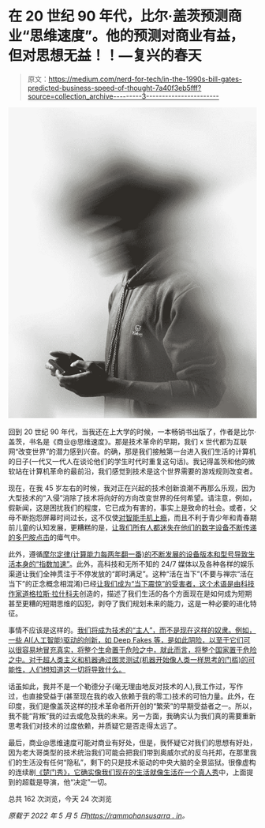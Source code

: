 # 在 20 世纪 90 年代，比尔·盖茨预测商业“思维速度”。他的预测对商业有益，但对思想无益！！—复兴的春天

> 原文：<https://medium.com/nerd-for-tech/in-the-1990s-bill-gates-predicted-business-speed-of-thought-7a40f3eb5fff?source=collection_archive---------3----------------------->

![](img/9fd1e99d67619cbf5e610bb998c05770.png)

回到 20 世纪 90 年代，当我还在上大学的时候，一本畅销书出版了，作者是比尔·盖茨，书名是《商业@思维速度》。那是技术革命的早期，我们 x 世代都为互联网“改变世界”的潜力感到兴奋。的确，那是我们接触第一台进入我们生活的计算机的日子(一代又一代人在谈论他们的学生时代时重复这句话)。我记得盖茨和他的微软站在计算机革命的最前沿，我们感觉到技术是这个世界需要的游戏规则改变者。

现在，在我 45 岁左右的时候，我对正在兴起的技术创新浪潮不再那么乐观，因为大型技术的“入侵”消除了技术将向好的方向改变世界的任何希望。请注意，例如，假新闻，这是困扰我们的程度，它已成为有害的，事实上是致命的社会。或者，父母不断抱怨屏幕时间过长，这不仅使[对智能手机上瘾](https://rammohansusarla.in/2021/12/06/we-are-all-junkies-now-we-need-to-liberate-ourselves-instead-of-messianic-redemption/)，而且不利于青少年和青春期前儿童的认知发展，更糟糕的是，[让我们所有人都迷失在他们的数字设备不断传递的多巴胺点击](https://rammohansusarla.in/2021/12/06/why-do-we-feel-so-overwhelmed-and-what-do-moores-law-and-law-of-diminishing-returns-have-to-do-with-it/)的瘴气中。

此外，遵循[摩尔定律(计算能力每两年翻一番)的不断发展的设备版本和型号导致生活本身的“指数加速”](https://rammohansusarla.in/2021/12/06/moores-law-acceleration-and-getting-off-the-treadmill-of-tech-driven-sisyphean-modern-life/)。此外，高科技和无所不知的 24/7 媒体以及各种各样的娱乐渠道让我们全神贯注于不停发放的“即时满足”。这种“活在当下”(不要与禅宗“活在当下”的正念概念相混淆)已经[让我们成为“当下震惊”的受害者，这个术语是由科技作家道格拉斯·拉什科夫](https://rammohansusarla.in/2022/04/30/future-and-present-shocks-disruptions-as-we-transition-to-a-digital-age/)创造的，描述了我们生活的各个方面现在是如何成为短期甚至更糟的短期思维的囚犯，剥夺了我们规划未来的能力，这是一种必要的进化特征。

事情不应该是这样的。[我们将成为技术的“主人”，而不是现在这样的奴隶。例如，一些 AI(人工智能)驱动的创新，如 Deep Fakes 等，是如此阴险，以至于它们可以很容易地冒充真实，将整个生命置于危险之中，就此而言，将整个国家置于危险之中。对于超人类主义和机器通过图灵测试(机器开始像人类一样思考的门槛)的可能性，人们想知道这一切将导致什么。](https://rammohansusarla.in/2021/12/16/technology-was-meant-to-liberate-us-instead-it-has-enslaved-us-and-turned-us-into-junkies/)

话虽如此，我并不是一个勒德分子(毫无理由地反对技术的人),我工作过，写作过，也直接受益于(甚至现在我的收入依赖于我的零工)技术的可怕力量。此外，在印度，我们是像盖茨这样的技术革命者所开创的“繁荣”的早期受益者之一。所以，我不能“背叛”我的过去或危及我的未来。另一方面，我确实认为我们真的需要重新思考我们对技术的过度依赖，并质疑它是否走得太远了。

最后，商业@思维速度可能对商业有好处，但是，我怀疑它对我们的思想有好处，因为老大哥类型的技术统治我们可能会把我们带到奥威尔式的反乌托邦，在那里我们的生活没有任何“隐私”，剩下的只是技术驱动的中央大脑的全景监狱。很像虚构的连续剧[《楚门秀》，它确实像我们现在的生活就像生活在一个真人秀](https://rammohansusarla.in/2021/12/17/we-are-all-living-in-the-truman-show/)中，上面提到的超载是导演，他“决定”一切。

总共 162 次浏览，今天 24 次浏览

*原载于 2022 年 5 月 5 日*[*https://rammohansusarra . in*](https://rammohansusarla.in/2022/05/05/in-the-1990s-bill-gates-predicted-businessspeed-of-thought-his-prediction-has-been-good-for-business-but-not-for-thought/)*。*